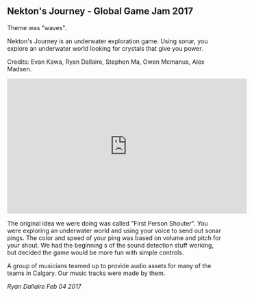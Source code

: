 ## Nekton's Journey - Global Game Jam 2017

Theme was "waves".

Nekton's Journey is an underwater exploration game. Using sonar, you explore an underwater world looking for crystals that give you power.

Credits: Evan Kawa, Ryan Dallaire, Stephen Ma, Owen Mcmanus, Alex Madsen.

<iframe width="560" height="315" src="https://www.youtube.com/embed/HgD4CLRfp9g" frameborder="0" allow="autoplay; encrypted-media" allowfullscreen></iframe>

The original idea we were doing was called "First Person Shouter". You were exploring an underwater world and using your voice to send out sonar pings. The color and speed of your ping was based on volume and pitch for your shout. We had the beginning s of the sound detection stuff working, but decided the game would be more fun with simple controls.

A group of musicians teamed up to provide audio assets for many of the teams in Calgary. Our music tracks were made by them.


_Ryan Dallaire Feb 04 2017_
